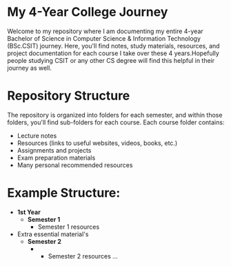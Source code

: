 # My 4-Year College Journey
Welcome to my repository where I am documenting my entire 4-year Bachelor of Science in Computer Science & Information Technology (BSc.CSIT) journey. Here, you'll find notes, study materials, resources, and project documentation for each course I take over these 4 years.Hopefully people studying CSIT or any other CS degree will find this helpful in their journey as well.
# Repository Structure
The repository is organized into folders for each semester, and within those folders, you'll find sub-folders for each course. Each course folder contains:
* Lecture notes
* Resources (links to useful websites, videos, books, etc.)
* Assignments and projects
* Exam preparation materials
* Many personal recommended resources
# Example Structure:
* **1st Year**
  * **Semester 1**
    * Semester 1 resources
* Extra essential material's
  * **Semester 2**
    * * Semester 2 resources
...

